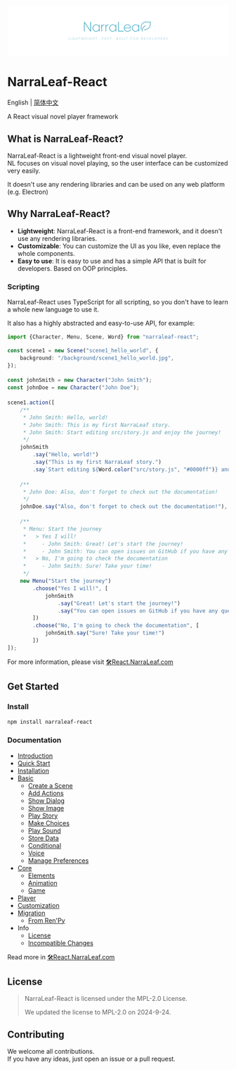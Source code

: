 ![](docs/nlr-logo-banner.png)

# NarraLeaf-React

English | [简体中文](docs/README.zh-CN.md)

A React visual novel player framework

## What is NarraLeaf-React?

NarraLeaf-React is a lightweight front-end visual novel player.  
NL focuses on visual novel playing, so the user interface can be customized very easily.

It doesn't use any rendering libraries and can be used on any web platform (e.g. Electron)

## Why NarraLeaf-React?

- **Lightweight**: NarraLeaf-React is a front-end framework, and it doesn't use any rendering libraries.
- **Customizable**: You can customize the UI as you like, even replace the whole components.
- **Easy to use**: It is easy to use and has a simple API that is built for developers. Based on OOP principles.

### Scripting

NarraLeaf-React uses TypeScript for all scripting, so you don't have to learn a whole new language to use it.

It also has a highly abstracted and easy-to-use API, for example:

```typescript
import {Character, Menu, Scene, Word} from "narraleaf-react";
```

```typescript
const scene1 = new Scene("scene1_hello_world", {
    background: "/background/scene1_hello_world.jpg",
});

const johnSmith = new Character("John Smith");
const johnDoe = new Character("John Doe");

scene1.action([
    /**
     * John Smith: Hello, world!
     * John Smith: This is my first NarraLeaf story.
     * John Smith: Start editing src/story.js and enjoy the journey!
     */
    johnSmith
        .say("Hello, world!")
        .say("This is my first NarraLeaf story.")
        .say`Start editing ${Word.color("src/story.js", "#0000ff")} and enjoy the journey!`,

    /**
     * John Doe: Also, don't forget to check out the documentation!
     */
    johnDoe.say("Also, don't forget to check out the documentation!"),
    
    /**
     * Menu: Start the journey
     *   > Yes I will!
     *     - John Smith: Great! Let's start the journey!
     *     - John Smith: You can open issues on GitHub if you have any questions.
     *   > No, I'm going to check the documentation
     *     - John Smith: Sure! Take your time!
     */
    new Menu("Start the journey")
        .choose("Yes I will!", [
            johnSmith
                .say("Great! Let's start the journey!")
                .say("You can open issues on GitHub if you have any questions.")
        ])
        .choose("No, I'm going to check the documentation", [
            johnSmith.say("Sure! Take your time!")
        ])
]);
```

For more information, please visit [🛠React.NarraLeaf.com](https://react.narraleaf.com)

## Get Started

### Install

```bash
npm install narraleaf-react
```

### Documentation

- [Introduction](https://react.narraleaf.com/documentation/introduction)
- [Quick Start](https://react.narraleaf.com/documentation/quick-start)
- [Installation](https://react.narraleaf.com/documentation/installation)
- [Basic](https://react.narraleaf.com/documentation/basic)
  - [Create a Scene](https://react.narraleaf.com/documentation/basic/create-scene)
  - [Add Actions](https://react.narraleaf.com/documentation/basic/add-actions)
  - [Show Dialog](https://react.narraleaf.com/documentation/basic/show-dialog)
  - [Show Image](https://react.narraleaf.com/documentation/basic/show-image)
  - [Play Story](https://react.narraleaf.com/documentation/basic/play-story)
  - [Make Choices](https://react.narraleaf.com/documentation/basic/make-choices)
  - [Play Sound](https://react.narraleaf.com/documentation/basic/sound)
  - [Store Data](https://react.narraleaf.com/documentation/basic/store-data)
  - [Conditional](https://react.narraleaf.com/documentation/basic/conditional)
  - [Voice](https://react.narraleaf.com/documentation/basic/voice)
  - [Manage Preferences](https://react.narraleaf.com/documentation/basic/manage-preferences)
- [Core](https://react.narraleaf.com/documentation/core)
  - [Elements](https://react.narraleaf.com/documentation/core/elements)
  - [Animation](https://react.narraleaf.com/documentation/core/animation)
  - [Game](https://react.narraleaf.com/documentation/core/game)
- [Player](https://react.narraleaf.com/documentation/player)
- [Customization](https://react.narraleaf.com/documentation/custom)
- [Migration](https://react.narraleaf.com/documentation/migration)
  - [From Ren'Py](https://react.narraleaf.com/documentation/migration/from-renpy)
- Info
  - [License](https://react.narraleaf.com/documentation/info/license)
  - [Incompatible Changes](https://react.narraleaf.com/documentation/info/incompatible-changes)

Read more in [🛠React.NarraLeaf.com](https://react.narraleaf.com)

## License

> NarraLeaf-React is licensed under the MPL-2.0 License.
>
> We updated the license to MPL-2.0 on 2024-9-24.

## Contributing

We welcome all contributions.  
If you have any ideas, just open an issue or a pull request.


